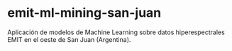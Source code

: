 # emit-ml-mining-san-juan
Aplicación de modelos de Machine Learning sobre datos hiperespectrales EMIT en el oeste de San Juan (Argentina).
